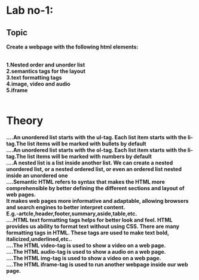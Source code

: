 # Lab no-1:
## Topic
<b>Create a webpage with the following html elements:<b><br>
<br>

1.Nested order and unorder list<br>
2.semantics tags for the layout<br>
3.text formatting tags<br>
4.image, video and audio<br>
5.iframe<br>
<br>
# Theory
....An unordered list starts with the ul-tag. Each list item starts with the li-tag.The list items will be marked with bullets by default<br>
....An unordered list starts with the ol-tag. Each list item starts with the li-tag.The list items will be marked with numbers by default<br>
....A nested list is a list inside another list. We can create a nested unordered list, or a nested ordered list, or even an ordered list nested inside an unordered one<br>
....Semantic HTML refers to syntax that makes the HTML more comprehensible by better defining the different sections and layout of web pages.<br> It makes web pages more informative and adaptable, allowing browsers and search engines to better interpret content.<br>E.g.-artcle,header,footer,summary,aside,table,etc.<br>
....HTML text formatting tags helps for better look and feel. HTML provides us ability to format text without using CSS. There are many formatting tags in HTML. These tags are used to make text bold, <br>italicized,underlined,etc..<br>
....The HTML video-tag is used to show a video on a web page.<br>
....The HTML audio-tag is used to show a audio on a web page.<br>
....The HTML img-tag is used to show a video on a web page.<br>
....The HTML iframe-tag is used to run another webpage inside our web page.<br>